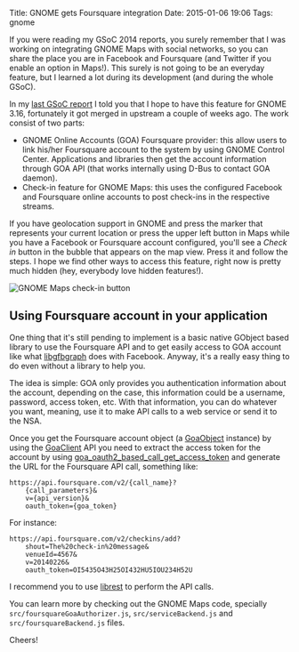 Title: GNOME gets Foursquare integration
Date: 2015-01-06 19:06
Tags: gnome

If you were reading my GSoC 2014 reports, you surely remember that I was working on integrating GNOME Maps with social networks, so you can share the place you are in Facebook and Foursquare (and Twitter if you enable an option in Maps!). This surely is not going to be an everyday feature, but I learned a lot during its development (and during the whole GSoC).

In my [last GSoC report]({filename}0005-gsoc-final-report-tying-up-loose-ends.md) I told you that I hope to have this feature for GNOME 3.16, fortunately it got merged in upstream a couple of weeks ago. The work consist of two parts:

- GNOME Online Accounts (GOA) Foursquare provider: this allow users to link his/her Foursquare account to the system by using GNOME Control Center. Applications and libraries then get the account information through GOA API (that works internally using D-Bus to contact GOA daemon).
- Check-in feature for GNOME Maps: this uses the configured Facebook and Foursquare online accounts to post check-ins in the respective streams.

If you have geolocation support in GNOME and press the marker that represents your current location or press the upper left button in Maps while you have a Facebook or Foursquare account configured, you'll see a *Check in* button in the bubble that appears on the map view. Press it and follow the steps. I hope we find other ways to access this feature, right now is pretty much hidden (hey, everybody love hidden features!).

![GNOME Maps check-in button]({filename}/images/check-in-button-final.png)

## Using Foursquare account in your application

One thing that it's still pending to implement is a basic native GObject based library to use the Foursquare API and to get easily access to GOA account like what [libgfbgraph](https://wiki.gnome.org/Projects/GFBGraph) does with Facebook. Anyway, it's a really easy thing to do even without a library to help you.

The idea is simple: GOA only provides you authentication information about the account, depending on the case, this information could be a username, password, access token, etc. With that information, you can do whatever you want, meaning, use it to make API calls to a web service or send it to the NSA.

Once you get the Foursquare account object (a [GoaObject](https://developer.gnome.org/goa/stable/GoaObject.html) instance) by using the [GoaClient](https://developer.gnome.org/goa/stable/GoaClient.html) API you need to extract the access token for the account by using [goa_oauth2_based_call_get_access_token](https://developer.gnome.org/goa/stable/GoaOAuth2Based.html#goa-oauth2-based-call-get-access-token) and generate the URL for the Foursquare API call, something like:

```
https://api.foursquare.com/v2/{call_name}?
    {call_parameters}&
    v={api_version}&
    oauth_token={goa_token}
```

For instance:

```
https://api.foursquare.com/v2/checkins/add?
    shout=The%20check-in%20message&
    venueId=4567&
    v=20140226&
    oauth_token=OI5435O43H25OI432HU5IOU234H52U
```

I recommend you to use [librest](https://wiki.gnome.org/Projects/Librest) to perform the API calls.

You can learn more by checking out the GNOME Maps code, specially `src/foursquareGoaAuthorizer.js`, `src/serviceBackend.js` and `src/foursquareBackend.js` files.

Cheers!
